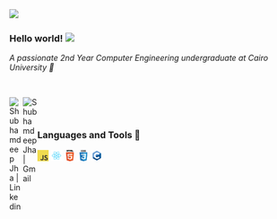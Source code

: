 


<img src="https://github.com/TheDudeThatCode/TheDudeThatCode/blob/master/Assets/Mario_Hello_Big.gif" width="30px">

###  Hello world! <img src="https://github.com/TheDudeThatCode/TheDudeThatCode/blob/master/Assets/Earth.gif" width="24px">

<p>
  <em>
    A passionate 2nd Year Computer Engineering undergraduate at Cairo University 👾 <br>
   
  </em>  
</p>


<br>


<p>
  <a href="www.linkedin.com/in/
hana-mostafa9">
    <img align="left" alt="Shubhamdeep Jha | Linkedin" width="24px" src="https://github.com/TheDudeThatCode/TheDudeThatCode/blob/master/Assets/Linkedin.svg" />
  </a>


  <a href="mailto:hmostafa935@gmail.com">
    <img align="left" alt="Shubhamdeep Jha | Gmail" width="26px" src="https://github.com/TheDudeThatCode/TheDudeThatCode/blob/master/Assets/Gmail.svg" />

  </a>
  </p>
      <br><br>
   <h3><b>Languages and Tools 🔧 </b></h3>   
<code><img height="20" src="https://raw.githubusercontent.com/github/explore/80688e429a7d4ef2fca1e82350fe8e3517d3494d/topics/javascript/javascript.png"></code>
<code><img height="20" src="https://raw.githubusercontent.com/github/explore/80688e429a7d4ef2fca1e82350fe8e3517d3494d/topics/react/react.png"></code>
<code><img height="20" src="https://raw.githubusercontent.com/github/explore/80688e429a7d4ef2fca1e82350fe8e3517d3494d/topics/html/html.png"></code>
<code><img height="20" src="https://raw.githubusercontent.com/github/explore/80688e429a7d4ef2fca1e82350fe8e3517d3494d/topics/css/css.png"></code>
<code><img height="20" src="https://raw.githubusercontent.com/github/explore/80688e429a7d4ef2fca1e82350fe8e3517d3494d/topics/c/c.png"></code>


<br><br><br><br>


